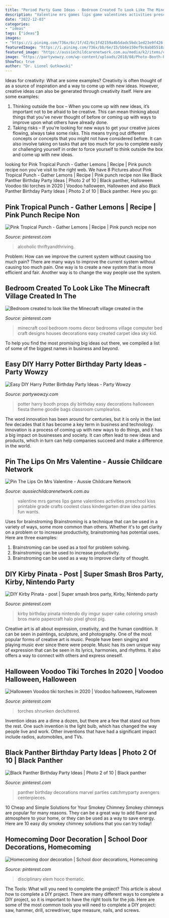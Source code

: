 ```yaml
---
title: "Period Party Game Ideas - Bedroom Created To Look Like The Minecraft Village Created In The"
description: "Valentine mrs games lips game valentines activities preschool kiss printable grade crafts coolest class kindergarten draw idea parties fun wants"
date: "2022-12-03"
categories:
- "ideas"
tags: ["ideas"]
images:
- "https://i.pinimg.com/736x/6c/1f/d2/6c1fd2159a4b5dadc5bdc1ed23e9f426.jpg"
featuredImage: "https://i.pinimg.com/736x/bb/6e/15/bb6e150ef9c6ab85518a6b8aaa3c405a.jpg"
featured_image: "https://aussiechildcarenetwork.com.au/media/k2/items/cache/ca9456ad89fef6c66a71b99b32dfe05e_L.jpg"
image: "https://partywowzy.com/wp-content/uploads/2018/08/Photo-Booth-Props.jpg"
ShowToc: true
author: "Dr. Lionel Gutkowski"
---
```



Ideas for creativity: What are some examples?
Creativity is often thought of as a source of inspiration and a way to come up with new ideas. However, creative ideas can also be generated through creativity itself. Here are some examples: 
1. Thinking outside the box – When you come up with new ideas, it’s important not to be afraid to be creative. This can mean thinking about things that you’ve never thought of before or coming up with ways to improve upon what others have already done. 
2. Taking risks – If you’re looking for new ways to get your creative juices flowing, always take some risks. This means trying out different concepts or concepts that you might not have considered before. It can also involve taking on tasks that are too much for you to complete easily or challenging yourself in order to force yourself to think outside the box and come up with new ideas.

	

		
looking for Pink Tropical Punch - Gather Lemons | Recipe | Pink punch recipe non you've visit to the right web. We have 8 Pictures about Pink Tropical Punch - Gather Lemons | Recipe | Pink punch recipe non like Black Panther Birthday Party Ideas | Photo 2 of 10 | Black panther, Halloween Voodoo tiki torches in 2020 | Voodoo halloween, Halloween and also Black Panther Birthday Party Ideas | Photo 2 of 10 | Black panther. Here you go:
		
    
## Pink Tropical Punch - Gather Lemons | Recipe | Pink Punch Recipe Non

<img loading=lazy src="https://i.pinimg.com/736x/6c/1f/d2/6c1fd2159a4b5dadc5bdc1ed23e9f426.jpg" onerror="this.onerror=null;this.src='https://tse3.mm.bing.net/th?id=OIP.mak_RokYLlV135VFsbBNEgHaLH&amp;pid=15.1';" alt="Pink Tropical Punch - Gather Lemons | Recipe | Pink punch recipe non">

_Source: pinterest.com_

>alcoholic thriftyandthriving. 

	

Problem: How can we improve the current system without causing too much pain?
There are many ways to improve the current system without causing too much pain. One way is to create a new system that is more efficient and fair. Another way is to change the way people use the system.

    
## Bedroom Created To Look Like The Minecraft Village Created In The

<img loading=lazy src="https://i.pinimg.com/736x/a1/7c/85/a17c8584f771f5b80ee0ad74d29f6819--cool-minecraft-minecraft-room.jpg?b=t" onerror="this.onerror=null;this.src='https://tse1.mm.bing.net/th?id=OIP.mSZOEfF7lwC3pjmNbJ5wdAHaJ3&amp;pid=15.1';" alt="Bedroom created to look like the Minecraft village created in the">

_Source: pinterest.com_

>minecraft cool bedroom rooms decor bedrooms village computer bed craft designs houses decorations easy created carpet idea sky kid. 

	

To help you find the most promising big ideas out there, we compiled a list of some of the biggest names in business and beyond.

    
## Easy DIY Harry Potter Birthday Party Ideas - Party Wowzy

<img loading=lazy src="https://partywowzy.com/wp-content/uploads/2018/08/Photo-Booth-Props.jpg" onerror="this.onerror=null;this.src='https://tse3.mm.bing.net/th?id=OIP.qmAXkvchV5xxNmLz7vjubQHaJ4&amp;pid=15.1';" alt="Easy DIY Harry Potter Birthday Party Ideas - Party Wowzy">

_Source: partywowzy.com_

>potter harry booth props diy birthday easy decorations halloween fiesta theme goodie bags classroom cumpleaños. 

	

The word innovation has been around for centuries, but it is only in the last few decades that it has become a key term in business and technology. Innovation is a process of coming up with new ways to do things, and it has a big impact on businesses and society. It can often lead to new ideas and products, which in turn can help companies succeed and make a difference in the world.

    
## Pin The Lips On Mrs Valentine - Aussie Childcare Network

<img loading=lazy src="https://aussiechildcarenetwork.com.au/media/k2/items/cache/ca9456ad89fef6c66a71b99b32dfe05e_L.jpg" onerror="this.onerror=null;this.src='https://tse3.mm.bing.net/th?id=OIP.Cs6LjK3lAA1NKmERZhoGYwHaJ4&amp;pid=15.1';" alt="Pin The Lips On Mrs Valentine - Aussie Childcare Network">

_Source: aussiechildcarenetwork.com.au_

>valentine mrs games lips game valentines activities preschool kiss printable grade crafts coolest class kindergarten draw idea parties fun wants. 

	

Uses for brainstroming
Brainstroming is a technique that can be used in a variety of ways, some more common than others. Whether it's to get clarity on a problem or to increase productivity, brainstroming has potential uses. Here are three examples: 

1) Brainstroming can be used as a tool for problem solving.
2) Brainstroming can be used to increase productivity.
3) Brainstroming can be used as a way to improve clarity of thought.

    
## DIY Kirby Pinata - Post | Super Smash Bros Party, Kirby, Nintendo Party

<img loading=lazy src="https://i.pinimg.com/736x/e2/84/5f/e2845f81506f9eb816bd5cb4b6463da4--galleries.jpg" onerror="this.onerror=null;this.src='https://tse2.mm.bing.net/th?id=OIP.DTtWeYbg_MK3iUymbIMpBgHaJ3&amp;pid=15.1';" alt="DIY Kirby Pinata - post | Super smash bros party, Kirby, Nintendo party">

_Source: pinterest.com_

>kirby birthday pinata nintendo diy imgur super cake coloring smash bros mario papercraft halo pixel ghost pig. 

	

Creative art is all about expression, creativity, and the human condition. It can be seen in paintings, sculpture, and photography. One of the most popular forms of creative art is music. People have been singing and playing music ever since there were people. Music has its own unique way of expression that can be seen in its lyrics, harmonies, and rhythms. It also offers a way to connect with others and express oneself.

    
## Halloween Voodoo Tiki Torches In 2020 | Voodoo Halloween, Halloween

<img loading=lazy src="https://i.pinimg.com/736x/bb/6e/15/bb6e150ef9c6ab85518a6b8aaa3c405a.jpg" onerror="this.onerror=null;this.src='https://tse1.mm.bing.net/th?id=OIP.VZzsvX-62GIHfDkVMgqvhQHaNV&amp;pid=15.1';" alt="Halloween Voodoo tiki torches in 2020 | Voodoo halloween, Halloween">

_Source: pinterest.com_

>torches shrunken decluttered. 

	

Invention ideas are a dime a dozen, but there are a few that stand out from the rest. One such invention is the light bulb, which has changed the way people live and work. Other inventions that have had a significant impact include radios, automobiles, and TVs.

    
## Black Panther Birthday Party Ideas | Photo 2 Of 10 | Black Panther

<img loading=lazy src="https://i.pinimg.com/736x/ff/9f/d9/ff9fd9527151c5c7e51f8cfafcdb93f6.jpg" onerror="this.onerror=null;this.src='https://tse1.mm.bing.net/th?id=OIP.mlanmpiBZOcx9bTf6Z6bCQAAAA&amp;pid=15.1';" alt="Black Panther Birthday Party Ideas | Photo 2 of 10 | Black panther">

_Source: pinterest.com_

>panther birthday decorations marvel parties catchmyparty avengers centerpieces. 

	

10 Cheap and Simple Solutions for Your Smokey Chimney
Smokey chimneys are popular for many reasons. They can be a great way to add flavor and atmosphere to your home, or they can be used as a way to save energy. Here are 10 easy diy smokey chimney solutions that you can try today!

    
## Homecoming Door Decoration | School Door Decorations, Homecoming

<img loading=lazy src="https://i.pinimg.com/736x/a9/c4/9d/a9c49d8dd44c03c51a291317b541345d.jpg" onerror="this.onerror=null;this.src='https://tse2.mm.bing.net/th?id=OIP.S99c-EGiAwGSy7V6w9EIvgHaJ3&amp;pid=15.1';" alt="Homecoming door decoration | School door decorations, Homecoming">

_Source: pinterest.com_

>disciplinary elem hoco thematic. 

	

The Tools: What will you need to complete the project?
This article is about how to complete a DIY project. There are many different ways to complete a DIY project, so it is important to have the right tools for the job. Here are some of the most common tools you will need to complete a DIY project: saw, hammer, drill, screwdriver, tape measure, nails, and screws.

